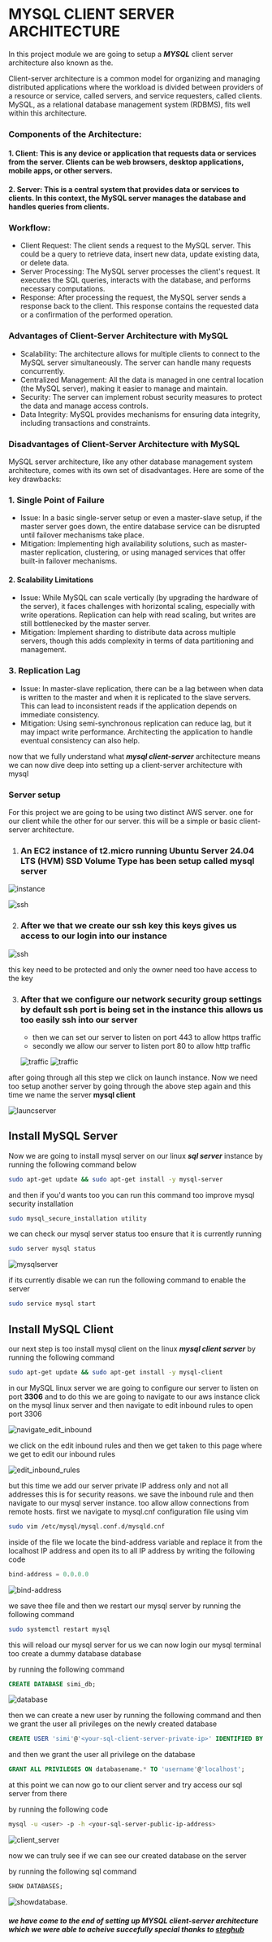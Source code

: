 # MYSQL CLIENT SERVER ARCHITECTURE

In this project module we are going to setup a *****MYSQL***** client server architecture also known as the.

Client-server architecture is a common model for organizing and managing distributed applications where the workload is divided between providers of a resource or service, called servers, and service requesters, called clients. MySQL, as a relational database management system (RDBMS), fits well within this architecture.

### Components of the Architecture:

#### 1. Client: This is any device or application that requests data or services from the server. Clients can be web browsers, desktop applications, mobile apps, or other servers.
#### 2. Server: This is a central system that provides data or services to clients. In this context, the MySQL server manages the database and handles queries from clients.

### Workflow:
- Client Request: The client sends a request to the MySQL server. This could be a query to retrieve data, insert new data, update existing data, or delete data.
- Server Processing: The MySQL server processes the client's request. It executes the SQL queries, interacts with the database, and performs necessary computations.
- Response: After processing the request, the MySQL server sends a response back to the client. This response contains the requested data or a confirmation of the performed operation.

### Advantages of Client-Server Architecture with MySQL
- Scalability: The architecture allows for multiple clients to connect to the MySQL server simultaneously. The server can handle many requests concurrently.
- Centralized Management: All the data is managed in one central location (the MySQL server), making it easier to manage and maintain.
- Security: The server can implement robust security measures to protect the data and manage access controls.
- Data Integrity: MySQL provides mechanisms for ensuring data integrity, including transactions and constraints.

### Disadvantages of Client-Server Architecture with MySQL


MySQL server architecture, like any other database management system architecture, comes with its own set of disadvantages. Here are some of the key drawbacks:

### 1. Single Point of Failure
- Issue: In a basic single-server setup or even a master-slave setup, if the master server goes down, the entire database service can be disrupted until failover mechanisms take place.
- Mitigation: Implementing high availability solutions, such as master-master replication, clustering, or using managed services that offer built-in failover mechanisms.
#### 2. Scalability Limitations
- Issue: While MySQL can scale vertically (by upgrading the hardware of the server), it faces challenges with horizontal scaling, especially with write operations. Replication can help with read scaling, but writes are still bottlenecked by the master server.
- Mitigation: Implement sharding to distribute data across multiple servers, though this adds complexity in terms of data partitioning and management.
### 3. Replication Lag
- Issue: In master-slave replication, there can be a lag between when data is written to the master and when it is replicated to the slave servers. This can lead to inconsistent reads if the application depends on immediate consistency.
- Mitigation: Using semi-synchronous replication can reduce lag, but it may impact write performance. Architecting the application to handle eventual consistency can also help.


now that we fully understand what ***mysql client-server*** architecture means we can now dive deep into setting up a client-server architecture with mysql

### Server setup

For this project we are going to be using two distinct AWS server. one for our client while the other for our server. this will be a simple or basic client-server architecture.

1. ### An EC2 instance of t2.micro running Ubuntu Server 24.04 LTS (HVM) SSD Volume Type has been setup called mysql server

![instance](image/sql_server1.png)

![ssh](image/sql_client2.png)

2. ### After we that we create our ssh key this keys gives us access to our login into our instance

![ssh](image/sql_client3.png)

this key need to be protected and only the owner need too have access to the key

3. ### After that we configure our network security group settings by default ssh port is being set in the instance this allows us too easily ssh into our server

   - then we can set our server to listen on port 443 to allow https traffic
   - secondly we allow our server to listen port 80 to allow http traffic

   ![traffic](image/sql_server4.png)
   ![traffic](image/sql_server5.png)


after going through all this step we click on launch instance. Now we need too setup another server by going through the above step again and this time we name the server **mysql client**

![launcserver](image/sql_client.png)


## Install MySQL Server

Now we are going to install mysql server on our linux ___sql server___ instance 
by running the following command below

```bash
sudo apt-get update && sudo apt-get install -y mysql-server
```

and then if you'd wants too you can run this command too improve mysql security installation

```bash
sudo mysql_secure_installation utility
```

we can check our mysql server status too ensure that it is currently running
```bash
sudo server mysql status
```
![mysqlserver](image/sql_server_enabled.png)

if its currently disable we can run the following command to enable the server
```bash
sudo service mysql start
```

## Install MySQL Client
our next step is too install mysql client on the linux ***mysql client server***  by running the following command

```bash
sudo apt-get update && sudo apt-get install -y mysql-client
```
in our MySQL linux server  we are going to configure our server to listen on port **3306** and to do this we are going to navigate to our aws instance click on the mysql linux server and then navigate to edit inbound rules to open port 3306

![navigate_edit_inbound](image/navigate_to_inbound.png)

we click on the edit inbound rules and then we get taken to this page where we get to edit our inbound rules

![edit_inbound_rules](image/edit_inbound_rules.png)

but this time we add our server private IP address only and not all addresses this is for security reasons. we save the inbound rule and then navigate to our mysql server instance. too allow allow connections from remote hosts. first we navigate to mysql.cnf configuration file using vim

```bash
sudo vim /etc/mysql/mysql.conf.d/mysqld.cnf
```

inside of the file we locate the bind-address variable and replace it from the localhost IP address and open its to all IP address by writing the following code

```sql
bind-address = 0.0.0.0
```

![bind-address](image/mysql_server_conf.png)

we save thee file and then we restart our mysql server by running the following command

```bash
sudo systemctl restart mysql
```

this will reload our mysql server for us we can now login our mysql terminal too create a dummy database database

by running the following command

```sql
CREATE DATABASE simi_db;
```
![database](image/database_created.png)

then we can create a new user by running the following command
and then we grant the user all privileges on the newly created database

```sql
CREATE USER 'simi'@'<your-sql-client-server-private-ip>' IDENTIFIED BY '<your-password>'
```

and then we grant the user all privilege on the database

```sql
GRANT ALL PRIVILEGES ON databasename.* TO 'username'@'localhost';
```

at this point we can now go to our client server and try access our sql server from there

by running the following code

```bash
mysql -u <user> -p -h <your-sql-server-public-ip-address>
```
![client_server](image/client_access_db.png)

now we can truly see if we can see our created database on the server

by running the following sql command
```sql
SHOW DATABASES;
```
![showdatabase](image/database_showed.png).

##### we have come to the end of setting up MYSQL client-server architecture which we were able to acheive succefully special thanks to [steghub](https://steghub.com/)                                                                                                                                                          

